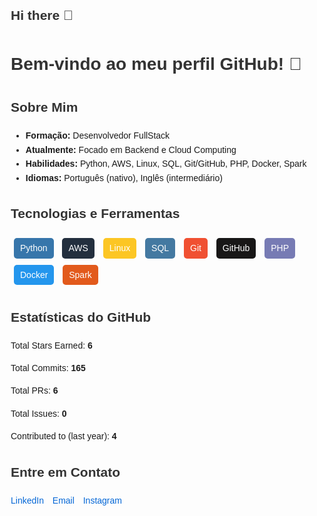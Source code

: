 ## Hi there 👋

<!DOCTYPE html>
<html lang="pt-BR">
<head>
<meta charset="UTF-8">
<meta name="viewport" content="width=device-width, initial-scale=1.0">
<title>Meu Perfil GitHub</title>
<style>
    body {
        font-family: Arial, sans-serif;
        line-height: 1.6;
        margin: 20px;
    }
    h1, h2 {
        color: #333;
    }
    .badge {
        display: inline-block;
        padding: 5px 10px;
        margin: 5px;
        border-radius: 5px;
        color: white;
        font-size: 14px;
    }
    .contact a {
        margin-right: 10px;
        text-decoration: none;
        color: #0366d6;
    }
    .contact a:hover {
        text-decoration: underline;
    }
</style>
</head>
<body>

<h1>Bem-vindo ao meu perfil GitHub! 👋</h1>

<h2>Sobre Mim</h2>
<ul>
    <li><strong>Formação:</strong> Desenvolvedor FullStack</li>
    <li><strong>Atualmente:</strong> Focado em Backend e Cloud Computing</li>
    <li><strong>Habilidades:</strong> Python, AWS, Linux, SQL, Git/GitHub, PHP, Docker, Spark</li>
    <li><strong>Idiomas:</strong> Português (nativo), Inglês (intermediário)</li>
</ul>

<h2>Tecnologias e Ferramentas</h2>
<div>
    <span class="badge" style="background-color: #3776AB;">Python</span>
    <span class="badge" style="background-color: #232F3E;">AWS</span>
    <span class="badge" style="background-color: #FCC624;">Linux</span>
    <span class="badge" style="background-color: #4479A1;">SQL</span>
    <span class="badge" style="background-color: #F05032;">Git</span>
    <span class="badge" style="background-color: #181717;">GitHub</span>
    <span class="badge" style="background-color: #777BB4;">PHP</span>
    <span class="badge" style="background-color: #2496ED;">Docker</span>
    <span class="badge" style="background-color: #E25A1C;">Spark</span>
</div>

<h2>Estatísticas do GitHub</h2>
<p>Total Stars Earned: <strong>6</strong></p>
<p>Total Commits: <strong>165</strong></p>
<p>Total PRs: <strong>6</strong></p>
<p>Total Issues: <strong>0</strong></p>
<p>Contributed to (last year): <strong>4</strong></p>

<h2>Entre em Contato</h2>
<div class="contact">
    <a href="www.linkedin.com/in/carlos-alberto-alves-ribeiro-0b5b34278" target="_blank">LinkedIn</a>
    <a href="carlosribeiro.cr146@gmail.com">Email</a>
    <a href="[https://www.instagram.com/seu-instagram/](https://www.instagram.com/clsabt/)" target="_blank">Instagram</a>
</div>

</body>
</html>
